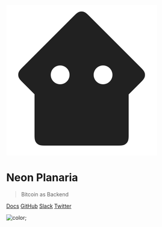 ![logo](plana.png)

# Neon Planaria

> Bitcoin as Backend

[Docs](#neon-planaria)
[GitHub](https://github.com/interplanaria/neonplanaria)
[Slack](https://bitdb.network/atlantis)
[Twitter](https://twitter.com/_unwriter)


![color](#ffffff);
